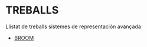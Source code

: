 # TREBALLS
Llistat de treballs sistemes de representación avançada

* [BROOM](https://irenemartinezp.github.io/BROOM/)
